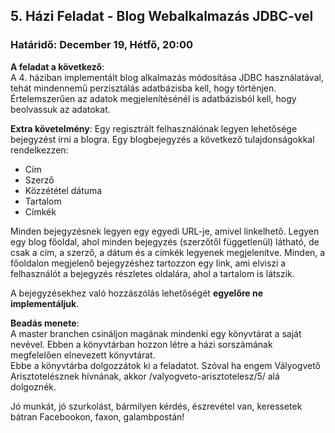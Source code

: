 ## 5. Házi Feladat - Blog Webalkalmazás JDBC-vel
### Határidő: December 19, Hétfő, 20:00

**A feladat a következő**:  
A 4. háziban implementált blog alkalmazás módosítása JDBC használatával, tehát mindennemű perzisztálás adatbázisba kell, hogy történjen.
Értelemszerűen az adatok megjelenítésénél is adatbázisból kell, hogy beolvassuk az adatokat.  

**Extra követelmény**:
Egy regisztrált felhasználónak legyen lehetősége bejegyzést írni a blogra.
Egy blogbejegyzés a következő tulajdonságokkal rendelkezzen:
- Cím
- Szerző
- Közzététel dátuma
- Tartalom
- Címkék

Minden bejegyzésnek legyen egy egyedi URL-je, amivel linkelhető.
Legyen egy blog főoldal, ahol minden bejegyzés (szerzőtől függetlenül) látható, de csak a cím, a szerző, a dátum és a címkék legyenek megjelenítve.
Minden, a főoldalon megjelenő bejegyzéshez tartozzon egy link, ami elviszi a felhasználót a bejegyzés részletes oldalára, ahol a tartalom is látszik.

A bejegyzésekhez való hozzászólás lehetőségét **egyelőre ne implementáljuk**.

**Beadás menete**:  
A master branchen csináljon magának mindenki egy könyvtárat a saját nevével. Ebben a könyvtárban hozzon létre a házi sorszámának megfelelően elnevezett könyvtárat.  
Ebbe a könyvtárba dolgozzátok ki a feladatot.
Szóval ha engem Vályogvető Arisztotelésznek hívnának, akkor /valyogveto-arisztotelesz/5/ alá dolgoznék.

Jó munkát, jó szurkolást, bármilyen kérdés, észrevétel van, keressetek bátran Facebookon, faxon, galambpostán!
